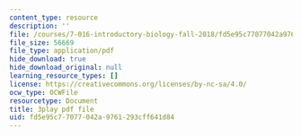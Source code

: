 ```yaml
---
content_type: resource
description: ''
file: /courses/7-016-introductory-biology-fall-2018/fd5e95c77077042a9761293cff641d84_JuwErrBz3b4.pdf
file_size: 56669
file_type: application/pdf
hide_download: true
hide_download_original: null
learning_resource_types: []
license: https://creativecommons.org/licenses/by-nc-sa/4.0/
ocw_type: OCWFile
resourcetype: Document
title: 3play pdf file
uid: fd5e95c7-7077-042a-9761-293cff641d84
---
```

